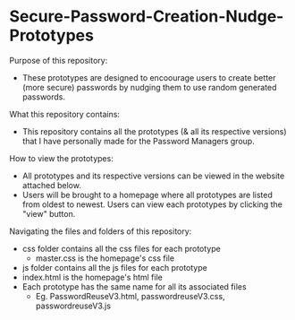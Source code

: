 # Secure-Password-Creation-Nudge-Prototypes

Purpose of this repository: 
  - These prototypes are designed to encoourage users to create better (more secure) passwords by nudging them to use random generated passwords.

What this repository contains:
  - This repository contains all the prototypes (& all its respective versions) that I have personally made for the Password Managers group. 

How to view the prototypes:
  - All prototypes and its respective versions can be viewed in the website attached below.
  - Users will be brought to a homepage where all prototypes are listed from oldest to newest. Users can view each prototypes by clicking the "view" button.

Navigating the files and folders of this repository:
  - css folder contains all the css files for each prototype
    - master.css is the homepage's css file
  - js folder contains all the js files for each prototype
  - index.html is the homepage's html file
  - Each prototype has the same name for all its associated files
    - Eg. PasswordReuseV3.html, passwordreuseV3.css, passwordreuseV3.js
  


